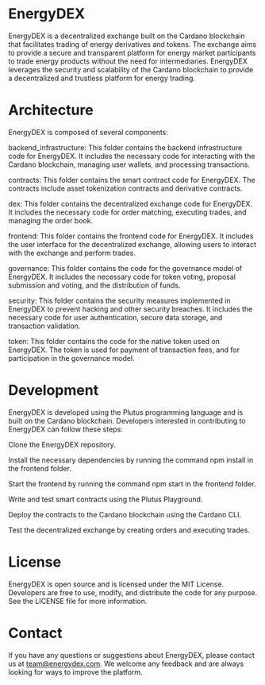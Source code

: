 # EnergyDEX
EnergyDEX is a decentralized exchange built on the Cardano blockchain that facilitates trading of energy derivatives and tokens. The exchange aims to provide a secure and transparent platform for energy market participants to trade energy products without the need for intermediaries. EnergyDEX leverages the security and scalability of the Cardano blockchain to provide a decentralized and trustless platform for energy trading.

# Architecture
EnergyDEX is composed of several components:

backend_infrastructure: This folder contains the backend infrastructure code for EnergyDEX. It includes the necessary code for interacting with the Cardano blockchain, managing user wallets, and processing transactions.

contracts: This folder contains the smart contract code for EnergyDEX. 
The contracts include asset tokenization contracts and derivative contracts.

dex: This folder contains the decentralized exchange code for EnergyDEX. 
It includes the necessary code for order matching, executing trades, and managing the order book.

frontend: This folder contains the frontend code for EnergyDEX. 
It includes the user interface for the decentralized exchange, allowing users to interact with the exchange and perform trades.

governance: This folder contains the code for the governance model of EnergyDEX.
It includes the necessary code for token voting, proposal submission and voting, and the distribution of funds.

security: This folder contains the security measures implemented in EnergyDEX to prevent hacking and other security breaches. 
It includes the necessary code for user authentication, secure data storage, and transaction validation.

token: This folder contains the code for the native token used on EnergyDEX. 
The token is used for payment of transaction fees, and for participation in the governance model.

# Development
EnergyDEX is developed using the Plutus programming language and is built on the Cardano blockchain. 
Developers interested in contributing to EnergyDEX can follow these steps:

Clone the EnergyDEX repository.

Install the necessary dependencies by running the command npm install in the frontend folder.

Start the frontend by running the command npm start in the frontend folder.

Write and test smart contracts using the Plutus Playground.

Deploy the contracts to the Cardano blockchain using the Cardano CLI.

Test the decentralized exchange by creating orders and executing trades.

# License
EnergyDEX is open source and is licensed under the MIT License. 
Developers are free to use, modify, and distribute the code for any purpose. 
See the LICENSE file for more information.

# Contact
If you have any questions or suggestions about EnergyDEX, please contact us at team@energydex.com. 
We welcome any feedback and are always looking for ways to improve the platform.
